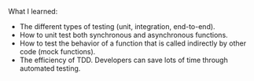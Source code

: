 What I learned:
- The different types of testing (unit, integration, end-to-end).
- How to unit test both synchronous and asynchronous functions.
- How to test the behavior of a function that is called indirectly by other code (mock functions).
- The efficiency of TDD. Developers can save lots of time through automated testing.
